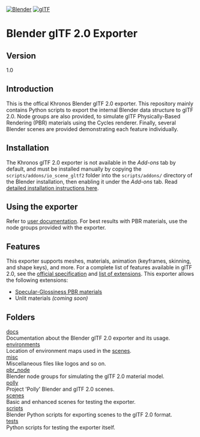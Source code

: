 
[![Blender](misc/Blender_logo.png)](http://www.blender.org/) [![glTF](misc/glTF_logo.png)](https://www.khronos.org/gltf/)  

Blender glTF 2.0 Exporter
=========================

Version
-------

1.0

Introduction
------------
This is the offical Khronos Blender glTF 2.0 exporter. This repository mainly contains Python scripts to export the internal Blender data structure to glTF 2.0. Node groups are also provided, to simulate glTF Physically-Based Rendering (PBR) materials using the Cycles renderer. Finally, several Blender scenes are provided demonstrating each feature individually. 

Installation
------------
The Khronos glTF 2.0 exporter is not available in the *Add-ons* tab by default, and must be installed manually by copying the `scripts/addons/io_scene_gltf2` folder into the `scripts/addons/` directory of the Blender installation, then enabling it under the *Add-ons* tab. Read [detailed installation instructions here](scripts/).

Using the exporter
--------------
Refer to [user documentation](docs/user.md). For best results with PBR materials, use the node groups provided with the exporter.

Features
--------------

This exporter supports meshes, materials, animation (keyframes, skinning, and shape keys), and more. For a complete list of features available in glTF 2.0, see the [official specification](https://github.com/KhronosGroup/glTF/blob/master/specification/2.0/README.md) and [list of extensions](https://github.com/KhronosGroup/glTF/tree/master/extensions#extensions-for-gltf-20). This exporter allows the following extensions:

* [Specular-Glossiness PBR materials](https://github.com/KhronosGroup/glTF/blob/master/extensions/2.0/Khronos/KHR_materials_pbrSpecularGlossiness/README.md)
* Unlit materials *(coming soon)*

Folders
--------------

[docs](docs/)  
Documentation about the Blender glTF 2.0 exporter and its usage.  
[environments](environments/)  
Location of environment maps used in the [scenes](scenes/).  
[misc](misc/)  
Miscellaneous files like logos and so on.  
[pbr_node](pbr_node/)  
Blender node groups for simulating the glTF 2.0 material model.  
[polly](polly/)  
Project 'Polly' Blender and glTF 2.0 scenes.  
[scenes](scenes/)  
Basic and enhanced scenes for testing the exporter.  
[scripts](scripts/)  
Blender Python scripts for exporting scenes to the glTF 2.0 format.  
[tests](tests/)  
Python scripts for testing the exporter itself.
